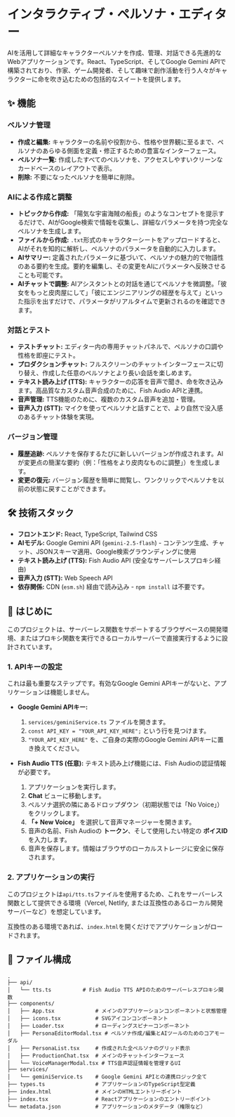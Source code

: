 # インタラクティブ・ペルソナ・エディター

AIを活用して詳細なキャラクターペルソナを作成、管理、対話できる先進的なWebアプリケーションです。React、TypeScript、そしてGoogle Gemini APIで構築されており、作家、ゲーム開発者、そして趣味で創作活動を行う人々がキャラクターに命を吹き込むための包括的なスイートを提供します。

## ✨ 機能

### ペルソナ管理
- **作成と編集:** キャラクターの名前や役割から、性格や世界観に至るまで、ペルソナのあらゆる側面を定義・修正するための豊富なインターフェース。
- **ペルソナ一覧:** 作成したすべてのペルソナを、アクセスしやすいクリーンなカードベースのレイアウトで表示。
- **削除:** 不要になったペルソナを簡単に削除。

### AIによる作成と調整
- **トピックから作成:** 「陽気な宇宙海賊の船長」のようなコンセプトを提示するだけで、AIがGoogle検索で情報を収集し、詳細なパラメータを持つ完全なペルソナを生成します。
- **ファイルから作成:** `.txt`形式のキャラクターシートをアップロードすると、AIがそれを知的に解析し、ペルソナのパラメータを自動的に入力します。
- **AIサマリー:** 定義されたパラメータに基づいて、ペルソナの魅力的で物語性のある要約を生成。要約を編集し、その変更をAIにパラメータへ反映させることも可能です。
- **AIチャットで調整:** AIアシスタントとの対話を通じてペルソナを微調整。「彼女をもっと皮肉屋にして」「彼にエンジニアリングの経歴を与えて」といった指示を出すだけで、パラメータがリアルタイムで更新されるのを確認できます。

### 対話とテスト
- **テストチャット:** エディター内の専用チャットパネルで、ペルソナの口調や性格を即座にテスト。
- **プロダクションチャット:** フルスクリーンのチャットインターフェースに切り替え、作成した任意のペルソナとより長い会話を楽しめます。
- **テキスト読み上げ (TTS):** キャラクターの応答を音声で聞き、命を吹き込みます。高品質なカスタム音声合成のために、Fish Audio APIと連携。
- **音声管理:** TTS機能のために、複数のカスタム音声を追加・管理。
- **音声入力 (STT):** マイクを使ってペルソナと話すことで、より自然で没入感のあるチャット体験を実現。

### バージョン管理
- **履歴追跡:** ペルソナを保存するたびに新しいバージョンが作成されます。AIが変更点の簡潔な要約（例：「性格をより皮肉なものに調整」）を生成します。
- **変更の復元:** バージョン履歴を簡単に閲覧し、ワンクリックでペルソナを以前の状態に戻すことができます。

## 🛠️ 技術スタック

- **フロントエンド:** React, TypeScript, Tailwind CSS
- **AIモデル:** Google Gemini API (`gemini-2.5-flash`) - コンテンツ生成、チャット、JSONスキーマ適用、Google検索グラウンディングに使用
- **テキスト読み上げ (TTS):** Fish Audio API (安全なサーバーレスプロキシ経由)
- **音声入力 (STT):** Web Speech API
- **依存関係:** CDN (`esm.sh`) 経由で読み込み - `npm install` は不要です。

## 🚀 はじめに

このプロジェクトは、サーバーレス関数をサポートするブラウザベースの開発環境、またはプロキシ関数を実行できるローカルサーバーで直接実行するように設計されています。

### 1. APIキーの設定

これは最も重要なステップです。有効なGoogle Gemini APIキーがないと、アプリケーションは機能しません。

- **Google Gemini APIキー:**
  1.  `services/geminiService.ts` ファイルを開きます。
  2.  `const API_KEY = "YOUR_API_KEY_HERE";` という行を見つけます。
  3.  `"YOUR_API_KEY_HERE"` を、ご自身の実際のGoogle Gemini APIキーに置き換えてください。

- **Fish Audio TTS (任意):**
  テキスト読み上げ機能には、Fish Audioの認証情報が必要です。
  1.  アプリケーションを実行します。
  2.  **Chat** ビューに移動します。
  3.  ペルソナ選択の隣にあるドロップダウン（初期状態では「No Voice」）をクリックします。
  4.  **「+ New Voice」** を選択して音声マネージャーを開きます。
  5.  音声の名前、Fish Audioの **トークン**、そして使用したい特定の **ボイスID** を入力します。
  6.  音声を保存します。情報はブラウザのローカルストレージに安全に保存されます。

### 2. アプリケーションの実行

このプロジェクトは`api/tts.ts`ファイルを使用するため、これをサーバーレス関数として提供できる環境（Vercel, Netlify, または互換性のあるローカル開発サーバーなど）を想定しています。

互換性のある環境であれば、`index.html`を開くだけでアプリケーションがロードされます。

## 📁 ファイル構成

```
.
├── api/
│   └── tts.ts          # Fish Audio TTS APIのためのサーバーレスプロキシ関数
├── components/
│   ├── App.tsx             # メインのアプリケーションコンポーネントと状態管理
│   ├── icons.tsx           # SVGアイコンコンポーネント
│   ├── Loader.tsx          # ローディングスピナーコンポーネント
│   ├── PersonaEditorModal.tsx # ペルソナ作成/編集とAIツールのためのコアモーダル
│   ├── PersonaList.tsx     # 作成された全ペルソナのグリッド表示
│   ├── ProductionChat.tsx  # メインのチャットインターフェース
│   └── VoiceManagerModal.tsx # TTS音声認証情報を管理するUI
├── services/
│   └── geminiService.ts    # Google Gemini APIとの連携ロジック全て
├── types.ts                # アプリケーションのTypeScript型定義
├── index.html              # メインのHTMLエントリーポイント
├── index.tsx               # Reactアプリケーションのエントリーポイント
└── metadata.json           # アプリケーションのメタデータ（権限など）
```
